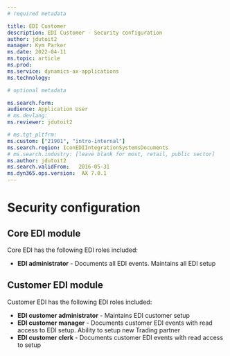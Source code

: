 ```yaml
---
# required metadata

title: EDI Customer
description: EDI Customer - Security configuration
author: jdutoit2
manager: Kym Parker
ms.date: 2022-04-11
ms.topic: article
ms.prod: 
ms.service: dynamics-ax-applications
ms.technology: 

# optional metadata

ms.search.form:  
audience: Application User
# ms.devlang: 
ms.reviewer: jdutoit2

# ms.tgt_pltfrm: 
ms.custom: ["21901", "intro-internal"]
ms.search.region: IconEDIIntegrationSystemsDocuments
# ms.search.industry: [leave blank for most, retail, public sector]
ms.author: jdutoit2
ms.search.validFrom:   2016-05-31
ms.dyn365.ops.version:  AX 7.0.1
---
```


# Security configuration

## Core EDI module

Core EDI has the following EDI roles included:

- **EDI administrator** - Documents all EDI events. Maintains all EDI setup

## Customer EDI module

Customer EDI has the following EDI roles included:

- **EDI customer administrator** - Maintains EDI customer setup
- **EDI customer manager** - Documents customer EDI events with read access to EDI setup. Ability to setup new Trading partner
- **EDI customer clerk** - Documents customer EDI events with read access to setup
